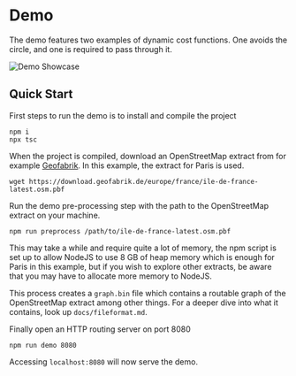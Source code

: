 # **Demo**

The demo features two examples of dynamic cost functions. One avoids the circle, and one is required to pass through it.

![Demo Showcase](./assets/demo_showcase.gif)

## **Quick Start**
First steps to run the demo is to install and compile the project
```
npm i
npx tsc
```

When the project is compiled, download an OpenStreetMap extract from for example [Geofabrik](http://download.geofabrik.de/). In this example, the extract for Paris is used.

```
wget https://download.geofabrik.de/europe/france/ile-de-france-latest.osm.pbf
```

Run the demo pre-processing step with the path to the OpenStreetMap extract on your machine.
```
npm run preprocess /path/to/ile-de-france-latest.osm.pbf
```
This may take a while and require quite a lot of memory, the npm script is set up to allow NodeJS to use 8 GB of heap memory which is enough for Paris in this example, but if you wish to explore other extracts, be aware that you may have to allocate more memory to NodeJS.

This process creates a `graph.bin` file which contains a routable graph of the OpenStreetMap extract among other things. For a deeper dive into what it contains, look up `docs/fileformat.md`.

Finally open an HTTP routing server on port 8080
```
npm run demo 8080
```

Accessing `localhost:8080` will now serve the demo.